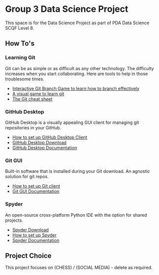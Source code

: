 # Group 3 Data Science Project
This space is for the Data Science Project as part of PDA Data Science SCQF Level 8.

## How To's
### Learning Git
Git can be as simple or as difficult as any other technology. The difficulty increases when you start collaborating. Here are tools to help in those troublesome times.
- [Interactive Git Branch Game to learn how to branch effectively](https://learngitbranching.js.org/)
- [A visual game to learn git](https://ohmygit.org/)
- [The Git cheat sheet](https://training.github.com/downloads/github-git-cheat-sheet/)

### GitHub Desktop
GitHub Desktop is a visually appealing GUI client for managing git repositories in your GitHub.
- [How to set up GitHub Desktop Client](https://www.youtube.com/watch?v=PvUexC0-D2s)
- [GitHub Desktop Download](https://desktop.github.com/download/)
- [GitHub Desktop Documentation](https://docs.github.com/en/desktop/installing-and-authenticating-to-github-desktop/installing-github-desktop)

### Git GUI
Built-in software that is installed during your Git download. An agnostic solution for git repos.
- [How to set up Git client](https://www.youtube.com/watch?v=lCFdpvi_gHM)
- [Git GUI Documentation](https://git-scm.com/docs/git-gui)

### Spyder
An open-source cross-platform Python IDE with the option for shared projects.
- [Spyder Download](https://www.spyder-ide.org/)
- [How to set up Spyder](https://www.youtube.com/watch?v=E2Dap5SfXkI&list=PLPonohdiDqg9epClEcXoAPUiK0pN5eRoc)
- [Spyder Documentation](https://docs.spyder-ide.org/current/index.html)

## Project Choice
This project focuses on (CHESS) / (SOCIAL MEDIA) - delete as required.
